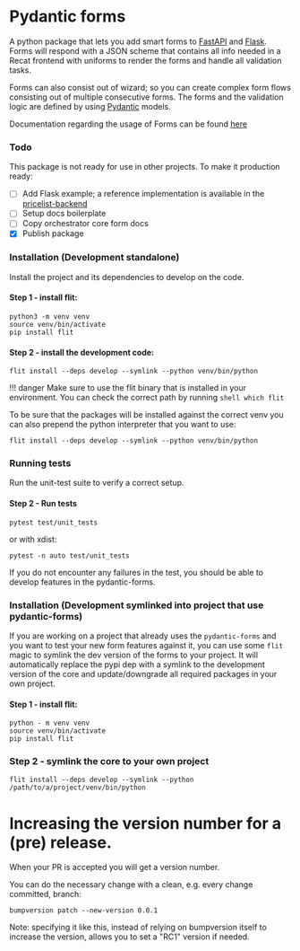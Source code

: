 # Pydantic forms

A python package that lets you add smart forms to [FastAPI](https://fastapi.tiangolo.com/)
and [Flask](https://palletsprojects.com/p/flask/). Forms will respond with a JSON scheme that
contains all info needed in a Recat frontend with uniforms to render the forms and handle all validation tasks.

Forms can also consist out of wizard; so you can create complex form flows consisting out of multiple
consecutive forms. The forms and the validation logic are defined by
using [Pydantic](https://pydantic-docs.helpmanual.io/) models.

Documentation regarding the usage of Forms can be found
[here](https://github.com/workfloworchestrator/orchestrator-core/blob/main/docs/architecture/application/forms.md)

### Todo

This package is not ready for use in other projects. To make it production ready:

- [ ] Add Flask example; a reference implementation is available in
  the [pricelist-backend](https://github.com/acidjunk/pricelist-backend/blob/master/server/main.py)
- [ ] Setup docs boilerplate
- [ ] Copy orchestrator core form docs
- [x] Publish package

### Installation (Development standalone)
Install the project and its dependencies to develop on the code.

#### Step 1 - install flit:

```shell
python3 -m venv venv
source venv/bin/activate
pip install flit
```

#### Step 2 - install the development code:
```shell
flit install --deps develop --symlink --python venv/bin/python
```

!!! danger
    Make sure to use the flit binary that is installed in your environment. You can check the correct
    path by running
    ```shell
    which flit
    ```

To be sure that the packages will be installed against the correct venv you can also prepend the python interpreter
that you want to use:

```shell
flit install --deps develop --symlink --python venv/bin/python
```


### Running tests
Run the unit-test suite to verify a correct setup.

#### Step 2 - Run tests
```shell
pytest test/unit_tests
```

or with xdist:

```shell
pytest -n auto test/unit_tests
```

If you do not encounter any failures in the test, you should be able to develop features in the pydantic-forms.

### Installation (Development symlinked into project that use pydantic-forms)

If you are working on a project that already uses the `pydantic-forms` and you want to test your new form features
against it, you can use some `flit` magic to symlink the dev version of the forms to your project. It will
automatically replace the pypi dep with a symlink to the development version
of the core and update/downgrade all required packages in your own project.

#### Step 1 - install flit:

```shell
python - m venv venv
source venv/bin/activate
pip install flit
```

### Step 2 - symlink the core to your own project

```shell
flit install --deps develop --symlink --python /path/to/a/project/venv/bin/python
```

# Increasing the version number for a (pre) release.

When your PR is accepted you will get a version number.

You can do the necessary change with a clean, e.g. every change committed, branch:

```shell
bumpversion patch --new-version 0.0.1
```

Note: specifying it like this, instead of relying on bumpversion itself to increase the version, allows you to
set a "RC1" version if needed.
